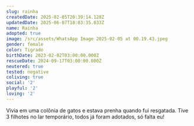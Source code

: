 ```yaml
---
slug: rainha
createdDate: 2025-02-05T20:39:14.128Z
updatedDate: 2025-06-07T18:03:35.033Z
name: Rainha
adopted: true
image: /src/assets/WhatsApp Image 2025-02-05 at 00.19.43.jpeg
gender: female
color: Tigrado
birthDate: 2023-02-02T03:00:00.000Z
rescueDate: 2024-09-17T03:00:00.000Z
neutered: true
tested: negative
coliving: true
social: '2'
playful: '2'
loving: '2'
---
```




Vivia em uma colônia de gatos e estava prenha quando fui resgatada. Tive 3 filhotes no lar temporário, todos já foram adotados, só falta eu!
